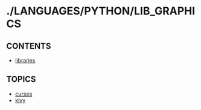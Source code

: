 # ./LANGUAGES/PYTHON/LIB_GRAPHICS  


## CONTENTS  
*	[libraries](libraries.md)  

## TOPICS  
*	[curses](curses/README.md)  
*	[kivy](kivy/README.md)  






















